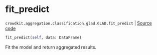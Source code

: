 # fit_predict
`crowdkit.aggregation.classification.glad.GLAD.fit_predict` | [Source code](https://github.com/Toloka/crowd-kit/blob/v1.1.0/crowdkit/aggregation/classification/glad.py#L331)

```python
fit_predict(self, data: DataFrame)
```

Fit the model and return aggregated results.

